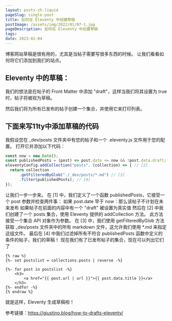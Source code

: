 ```yaml
---
layout: posts-zh.liquid
pageSlug: single-post
title: 如何在 Eleventy 中创建草稿
postImage: /assets/img/2022/01/07-1.jpg
pageDescription: 如何在 Eleventy 中创建草稿
tags: 
date: 2023-02-04
---
```


博客网站草稿是很有用的，尤其是当帖子需要写很多东西的时候。 让我们看看如何将它们添加到我们的站点。

## Eleventy 中的草稿：
我们的想法是在帖子的 Front Matter 中添加 "draft"，这样当我们将其设置为 true 时，帖子将被视为草稿。

然后我们将为所有已发布的帖子创建一个集合，并使用它来打印列表。

## 下面来写11ty中添加草稿的代码
我假设您在 _dev/posts 文件夹中有您的帖子和一个 .eleventy.js 文件用于您的配置。 打开它并添加以下代码：

```javascript
const now = new Date();
const publishedPosts = (post) => post.date <= now && !post.data.draft; // [1]
eleventyConfig.addCollection("posts", (collection) => { // [2]
  return collection
      .getFilteredByGlob("./_dev/posts/*.md") // [3]
      .filter(publishedPosts); // [4]
});
```
让我们一步一步来。
在 [1] 中，我们定义了一个函数 publishedPosts，它接受一个 post 参数并检查两件事：
如果 post.date 早于 now：那么该帖子不计划在未来发布
如果帖子在前面的内容中有一个 "draft" 被设置为真实值
然后在 [2] 中我们创建了一个 posts 集合，使用 Eleventy 提供的 addCollection 方法。 此方法接受一个集合 API 对象作为参数。
在 [3] 中，我们使用 getFilteredByGlob 方法获取 _dev/posts 文件夹中的所有 markdown 文件，这允许我们使用 *.md 来指定这组文件。
最后在 [4] 中我们过滤掉所有不符合 publishedPosts 函数中定义的条件的帖子，我们的草稿！
现在我们有了已发布帖子的集合，现在可以列出它们了

```liquid
{% raw %}
{%- set postslist = collections.posts | reverse -%}

{%- for post in postslist -%}
    <h3>
        <a href="{{ post.url | url }}">{{ post.data.title }}</a>
    </h3>
{%- endfor -%}
{% endraw %}
```

就是这样，Eleventy 生成草稿啦！

参考链接：<a href="https://giustino.blog/how-to-drafts-eleventy/">https://giustino.blog/how-to-drafts-eleventy/</a>